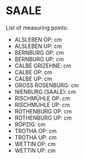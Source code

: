 # SAALE

List of measuring points:

* ALSLEBEN OP: <Value topic="rivers/pegel-online/SAALE/ALSLEBEN OP/measurementValue"/> cm
* ALSLEBEN UP: <Value topic="rivers/pegel-online/SAALE/ALSLEBEN UP/measurementValue"/> cm
* BERNBURG OP: <Value topic="rivers/pegel-online/SAALE/BERNBURG OP/measurementValue"/> cm
* BERNBURG UP: <Value topic="rivers/pegel-online/SAALE/BERNBURG UP/measurementValue"/> cm
* CALBE GRIZEHNE: <Value topic="rivers/pegel-online/SAALE/CALBE GRIZEHNE/measurementValue"/> cm
* CALBE OP: <Value topic="rivers/pegel-online/SAALE/CALBE OP/measurementValue"/> cm
* CALBE UP: <Value topic="rivers/pegel-online/SAALE/CALBE UP/measurementValue"/> cm
* GROSS ROSENBURG: <Value topic="rivers/pegel-online/SAALE/GROSS ROSENBURG/measurementValue"/> cm
* NIENBURG (SAALE): <Value topic="rivers/pegel-online/SAALE/NIENBURG (Saale)/measurementValue"/> cm
* RISCHMÜHLE OP: <Value topic="rivers/pegel-online/SAALE/RISCHMÜHLE OP/measurementValue"/> cm
* RISCHMÜHLE UP: <Value topic="rivers/pegel-online/SAALE/RISCHMÜHLE UP/measurementValue"/> cm
* ROTHENBURG OP: <Value topic="rivers/pegel-online/SAALE/ROTHENBURG OP/measurementValue"/> cm
* ROTHENBURG UP: <Value topic="rivers/pegel-online/SAALE/ROTHENBURG UP/measurementValue"/> cm
* RÖPZIG: <Value topic="rivers/pegel-online/SAALE/RÖPZIG/measurementValue"/> cm
* TROTHA OP: <Value topic="rivers/pegel-online/SAALE/TROTHA OP/measurementValue"/> cm
* TROTHA UP: <Value topic="rivers/pegel-online/SAALE/TROTHA UP/measurementValue"/> cm
* WETTIN OP: <Value topic="rivers/pegel-online/SAALE/WETTIN OP/measurementValue"/> cm
* WETTIN UP: <Value topic="rivers/pegel-online/SAALE/WETTIN UP/measurementValue"/> cm

